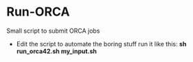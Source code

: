 # Run-ORCA
Small script to submit ORCA jobs
* Edit the script to automate the boring stuff
run it like this:
**sh run_orca42.sh my_input.sh**
